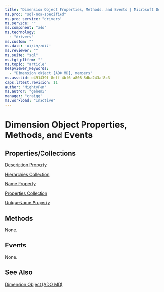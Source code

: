 ```yaml
---
title: "Dimension Object Properties, Methods, and Events | Microsoft Docs"
ms.prod: "sql-non-specified"
ms.prod_service: "drivers"
ms.service: ""
ms.component: "ado"
ms.technology:
  - "drivers"
ms.custom: ""
ms.date: "01/19/2017"
ms.reviewer: ""
ms.suite: "sql"
ms.tgt_pltfrm: ""
ms.topic: "article"
helpviewer_keywords: 
  - "Dimension object [ADO MD], members"
ms.assetid: e491439f-8eff-4bf6-a808-8dba243af8c3
caps.latest.revision: 11
author: "MightyPen"
ms.author: "genemi"
manager: "craigg"
ms.workload: "Inactive"
---
```

# Dimension Object Properties, Methods, and Events
## Properties/Collections  
 [Description Property](../../../ado/reference/ado-md-api/description-property-ado-md.md)  
  
 [Hierarchies Collection](../../../ado/reference/ado-md-api/hierarchies-collection-ado-md.md)  
  
 [Name Property](../../../ado/reference/ado-md-api/name-property-ado-md.md)  
  
 [Properties Collection](../../../ado/reference/ado-api/properties-collection-ado.md)  
  
 [UniqueName Property](../../../ado/reference/ado-md-api/uniquename-property-ado-md.md)  
  
## Methods  
 None.  
  
## Events  
 None.  
  
## See Also  
 [Dimension Object (ADO MD)](../../../ado/reference/ado-md-api/dimension-object-ado-md.md)
